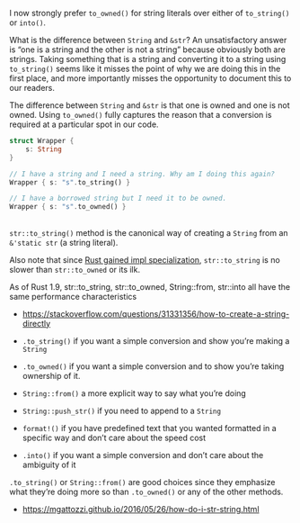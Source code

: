 I now strongly prefer `to_owned()` for string literals over either of `to_string()` or `into()`.

What is the difference between `String` and `&str`? An unsatisfactory answer is “one is a string and the other is not a string” because obviously both are strings. Taking something that is a string and converting it to a string using `to_string()` seems like it misses the point of why we are doing this in the first place, and more importantly misses the opportunity to document this to our readers.

The difference between `String` and `&str` is that one is owned and one is not owned. Using `to_owned()` fully captures the reason that a conversion is required at a particular spot in our code.

```rust
struct Wrapper {
    s: String
}

// I have a string and I need a string. Why am I doing this again?
Wrapper { s: "s".to_string() }

// I have a borrowed string but I need it to be owned.
Wrapper { s: "s".to_owned() }
```

##

`str::to_string()` method is the canonical way of creating a `String` from an `&'static str` (a string literal).

Also note that since [Rust gained impl specialization](https://github.com/rust-lang/rfcs/pull/1210), `str::to_string` is no slower than `str::to_owned` or its ilk.

As of Rust 1.9, str::to_string, str::to_owned, String::from, str::into all have the same performance characteristics

- https://stackoverflow.com/questions/31331356/how-to-create-a-string-directly

- `.to_string()` if you want a simple conversion and show you’re making a `String`
- `.to_owned()` if you want a simple conversion and to show you’re taking ownership of it.
- `String::from()` a more explicit way to say what you’re doing
- `String::push_str()` if you need to append to a `String`
- `format!()` if you have predefined text that you wanted formatted in a specific way and don’t care about the speed cost
- `.into()` if you want a simple conversion and don’t care about the ambiguity of it

`.to_string()` or `String::from()` are good choices since they emphasize what they’re doing more so than `.to_owned()` or any of the other methods.

- https://mgattozzi.github.io/2016/05/26/how-do-i-str-string.html